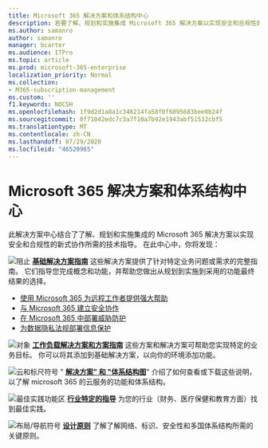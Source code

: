 ```yaml
---
title: Microsoft 365 解决方案和体系结构中心
description: 若要了解、规划和实施集成 Microsoft 365 解决方案以实现安全和合规性的新式协作，请获取技术指导。
ms.author: samanro
author: samanro
manager: bcarter
ms.audience: ITPro
ms.topic: article
ms.prod: microsoft-365-enterprise
localization_priority: Normal
ms.collection:
- M365-subscription-management
ms.custom: ''
f1.keywords: NOCSH
ms.openlocfilehash: 1f9d2d1a8a1c346214fa58f0f6095683bee0b24f
ms.sourcegitcommit: 0f71042edc7c3a7f10a7b92e1943abf51532cbf5
ms.translationtype: MT
ms.contentlocale: zh-CN
ms.lasthandoff: 07/29/2020
ms.locfileid: "46520965"
---
```

# <a name="microsoft-365-solution-and-architecture-center"></a>Microsoft 365 解决方案和体系结构中心

此解决方案中心结合了了解、规划和实施集成的 Microsoft 365 解决方案以实现安全和合规性的新式协作所需的技术指导。 在此中心中，你将发现：

![阻止 ](https://docs.microsoft.com/office/media/icons/blocks-blue.png) **[基础解决方案指南](foundation-solutions-overview.md)** 这些解决方案提供了针对特定业务问题或需求的完整指南。 它们指导您完成概念和功能，并帮助您做出从规划到实施到采用的功能最终结果的选择。 

- [使用 Microsoft 365 为远程工作者提供强大帮助](empower-people-to-work-remotely.md)
- [与 Microsoft 365 建立安全协作](setup-secure-collaboration-with-teams.md)
- [在 Microsoft 365 中部署威胁防护](deploy-threat-protection.md)
- [为数据隐私法规部署信息保护](information-protection-deploy.md)

![对象 ](https://docs.microsoft.com/office/media/icons/objects-blue.png) **[工作负载解决方案和方案指南](workload-solutions-scenarios-overview.md)** 这些方案和解决方案可帮助您实现特定的业务目标。 你可以将其添加到基础解决方案，以向你的环境添加功能。

![云和标尺符号 " ](https://docs.microsoft.com/office/media/icons/cloud-architecture2.png) **[解决方案" 和 "体系结构图](productivity-illustrations.md)**" 介绍了如何查看或下载这些说明，以了解 microsoft 365 的云服务的功能和体系结构。

![最佳实践功能区 ](https://docs.microsoft.com/office/media/icons/best-practices-blue.png) **[行业特定的指导](industry-specific-guidance-overview.md)** 为您的行业（财务、医疗保健和教育方面）找到最佳实践。

![布局/导航符号 ](https://docs.microsoft.com/office/media/icons/layout-navigation-blue.png) **[设计原则](design-principles.md)** 了解了解网络、标识、安全性和多国体系结构所需的关键原则。

